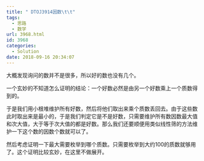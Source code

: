 ```yaml
---
title: " DTOJ3914因数\t\t"
tags:
  - 思路
  - 数学
url: 3968.html
id: 3968
categories:
  - Solution
date: 2018-09-16 20:34:07
---
```


大概发现询问的数并不是很多，所以好的数也没有几个。

一个玄妙的不知道怎么证明的结论：一个好数必然是由另一个好数乘上一个质数得到的。

于是我们用小根堆维护所有好数，然后将他们取出来乘个质数丢回去。由于这些数此时取出来是最小的，于是我们判定它是不是好数，只需要维护所有数因数最大值和次大值，大于等于次大值的都是好数。那么我们还要顺便用类似线性筛的方法维护一下这个数的因数个数就可以了。

然后考虑证明一下最大需要枚举到哪个质数。只需要枚举到大约100的质数就够用了。这个证明比较玄妙，在这里不做展开。